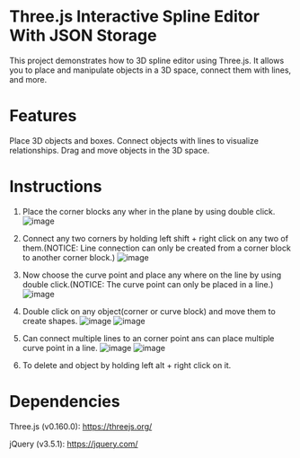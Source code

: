 # Three.js Interactive Spline Editor With JSON Storage

This project demonstrates how to 3D spline editor using Three.js. It allows you to place and manipulate objects in a 3D space, connect them with lines, and more.

# Features

Place 3D objects and boxes.
Connect objects with lines to visualize relationships.
Drag and move objects in the 3D space.

# Instructions

1. Place the corner blocks any wher in the plane by using double click.
   ![image](https://github.com/Jerald-Golden/THREEJS-SPLINE-EDITOR-WITH-JSON-STORAGE/assets/124641613/c3c0baab-76c5-4dd9-a0ec-b836233cd9e7)

2. Connect any two corners by holding left shift + right click on any two of them.(NOTICE:  Line connection can only be created from a corner block to another corner block.)
   ![image](https://github.com/Jerald-Golden/THREEJS-SPLINE-EDITOR-WITH-JSON-STORAGE/assets/124641613/6b65a857-f639-4dcd-aafb-35b619d99f3b)

3. Now choose the curve point and place any where on the line by using double click.(NOTICE:  The curve point can only be placed in a line.)
   ![image](https://github.com/Jerald-Golden/THREEJS-SPLINE-EDITOR-WITH-JSON-STORAGE/assets/124641613/479284b8-ea37-4ea9-ac67-4f0e331d10f1)

4. Double click on any object(corner or curve block) and move them to create shapes.
   ![image](https://github.com/Jerald-Golden/THREEJS-SPLINE-EDITOR-WITH-JSON-STORAGE/assets/124641613/207d914e-b5a6-4b8d-8199-60f10731d9b0)
   ![image](https://github.com/Jerald-Golden/THREEJS-SPLINE-EDITOR-WITH-JSON-STORAGE/assets/124641613/cb2fa89e-f945-4128-a782-c725adc38867)

5. Can connect multiple lines to an corner point ans can place multiple curve point in a line.
   ![image](https://github.com/Jerald-Golden/THREEJS-SPLINE-EDITOR-WITH-JSON-STORAGE/assets/124641613/9d82a11b-8ca0-4f14-b99b-e0edf70ac385)
   ![image](https://github.com/Jerald-Golden/THREEJS-SPLINE-EDITOR-WITH-JSON-STORAGE/assets/124641613/cf266b39-7804-45c4-afb6-ef5b60b2b19c)

6. To delete and object by holding left alt + right click on it.

# Dependencies

Three.js (v0.160.0): https://threejs.org/

jQuery (v3.5.1): https://jquery.com/

